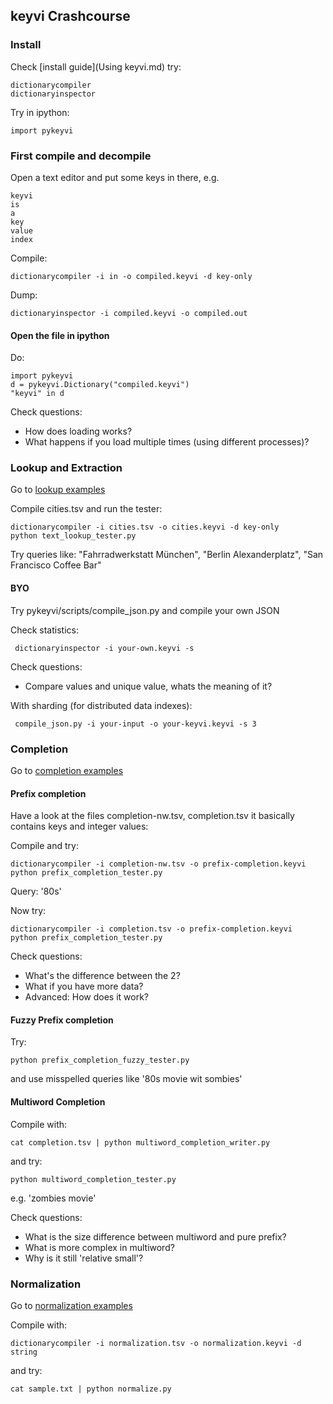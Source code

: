 ## keyvi Crashcourse

### Install

Check [install guide](Using keyvi.md) try:

    dictionarycompiler
    dictionaryinspector
    
Try in ipython:
    
    import pykeyvi
    
### First compile and decompile

Open a text editor and put some keys in there, e.g.
    
    keyvi
    is
    a
    key
    value
    index
    
Compile:

    dictionarycompiler -i in -o compiled.keyvi -d key-only
    
Dump:
    
    dictionaryinspector -i compiled.keyvi -o compiled.out
    
 
#### Open the file in ipython

Do:

    import pykeyvi
    d = pykeyvi.Dictionary("compiled.keyvi")
    "keyvi" in d
 
Check questions:

 * How does loading works?
 * What happens if you load multiple times (using different processes)?
 
### Lookup and Extraction

Go to [lookup examples](/pykeyvi/examples/lookup)

Compile cities.tsv and run the tester:
    
    dictionarycompiler -i cities.tsv -o cities.keyvi -d key-only
    python text_lookup_tester.py

Try queries like: "Fahrradwerkstatt München", "Berlin Alexanderplatz", "San Francisco Coffee Bar"

#### BYO

Try pykeyvi/scripts/compile_json.py and compile your own JSON

Check statistics:


     dictionaryinspector -i your-own.keyvi -s


Check questions:

 * Compare values and unique value, whats the meaning of it?

     
With sharding (for distributed data indexes):

     compile_json.py -i your-input -o your-keyvi.keyvi -s 3

### Completion


Go to [completion examples](/pykeyvi/examples/completion)

#### Prefix completion

Have a look at the files completion-nw.tsv, completion.tsv it basically contains keys and integer values:

Compile and try:

    dictionarycompiler -i completion-nw.tsv -o prefix-completion.keyvi 
    python prefix_completion_tester.py

Query: '80s'
 
Now try:    

    dictionarycompiler -i completion.tsv -o prefix-completion.keyvi
    python prefix_completion_tester.py

Check questions:
 
 * What's the difference between the 2?
 * What if you have more data?
 * Advanced: How does it work?

#### Fuzzy Prefix completion

Try:

    python prefix_completion_fuzzy_tester.py
    
and use misspelled queries like '80s movie wit sombies'

#### Multiword Completion

Compile with:

    cat completion.tsv | python multiword_completion_writer.py
    
and try:

    python multiword_completion_tester.py
    
e.g. 'zombies movie'

Check questions:

 * What is the size difference between multiword and pure prefix?
 * What is more complex in multiword?
 * Why is it still 'relative small'?

### Normalization

Go to [normalization examples](/pykeyvi/examples/normalization)

Compile with:

    dictionarycompiler -i normalization.tsv -o normalization.keyvi -d string
    
and try:

    cat sample.txt | python normalize.py
    
